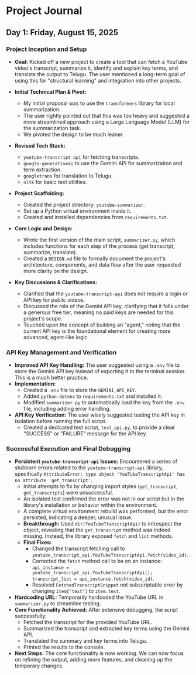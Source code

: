 # Project Journal

## Day 1: Friday, August 15, 2025

### Project Inception and Setup

*   **Goal:** Kicked off a new project to create a tool that can fetch a YouTube video's transcript, summarize it, identify and explain key terms, and translate the output to Telugu. The user mentioned a long-term goal of using this for "structural learning" and integration into other projects.

*   **Initial Technical Plan & Pivot:**
    *   My initial proposal was to use the `transformers` library for local summarization.
    *   The user rightly pointed out that this was too heavy and suggested a more streamlined approach using a Large Language Model (LLM) for the summarization task.
    *   We pivoted the design to be much leaner.

*   **Revised Tech Stack:**
    *   `youtube-transcript-api` for fetching transcripts.
    *   `google-generativeai` to use the Gemini API for summarization and term extraction.
    *   `googletrans` for translation to Telugu.
    *   `nltk` for basic text utilities.

*   **Project Scaffolding:**
    *   Created the project directory: `youtube-summarizer`.
    *   Set up a Python virtual environment inside it.
    *   Created and installed dependencies from `requirements.txt`.

*   **Core Logic and Design:**
    *   Wrote the first version of the main script, `summarizer.py`, which includes functions for each step of the process (get transcript, summarize, translate).
    *   Created a `DESIGN.md` file to formally document the project's architecture, components, and data flow after the user requested more clarity on the design.

*   **Key Discussions & Clarifications:**
    *   Clarified that the `youtube-transcript-api` does not require a login or API key for public videos.
    *   Discussed the role of the Gemini API key, clarifying that it falls under a generous free tier, meaning no paid keys are needed for this project's scope.
    *   Touched upon the concept of building an "agent," noting that the current API key is the foundational element for creating more advanced, agent-like logic.

### API Key Management and Verification

*   **Improved API Key Handling:** The user suggested using a `.env` file to store the Gemini API key instead of exporting it to the terminal session. This is a much better practice.
*   **Implementation:**
    *   Created a `.env` file to store the `GEMINI_API_KEY`.
    *   Added `python-dotenv` to `requirements.txt` and installed it.
    *   Modified `summarizer.py` to automatically load the key from the `.env` file, including adding error handling.
*   **API Key Verification:** The user wisely suggested testing the API key in isolation before running the full script.
    *   Created a dedicated test script, `test_api.py`, to provide a clear "SUCCESS" or "FAILURE" message for the API key.

### Successful Execution and Final Debugging

*   **Persistent `youtube-transcript-api` Issues:** Encountered a series of stubborn errors related to the `youtube-transcript-api` library, specifically `AttributeError: type object 'YouTubeTranscriptApi' has no attribute 'get_transcript'`.
    *   Initial attempts to fix by changing import styles (`get_transcript`, `get_transcripts`) were unsuccessful.
    *   An isolated test confirmed the error was not in our script but in the library's installation or behavior within the environment.
    *   A complete virtual environment rebuild was performed, but the error persisted, indicating a deeper, unusual issue.
    *   **Breakthrough:** Used `dir(YouTubeTranscriptApi)` to introspect the object, revealing that the `get_transcript` method was indeed missing. Instead, the library exposed `fetch` and `list` methods.
    *   **Final Fixes:**
        *   Changed the transcript fetching call to `youtube_transcript_api.YouTubeTranscriptApi.fetch(video_id)`.
        *   Corrected the `fetch` method call to be on an instance: `api_instance = youtube_transcript_api.YouTubeTranscriptApi(); transcript_list = api_instance.fetch(video_id)`.
        *   Resolved `FetchedTranscriptSnippet` not subscriptable error by changing `item["text"]` to `item.text`.
*   **Hardcoding URL:** Temporarily hardcoded the YouTube URL in `summarizer.py` to streamline testing.
*   **Core Functionality Achieved:** After extensive debugging, the script successfully:
    *   Fetched the transcript for the provided YouTube URL.
    *   Summarized the transcript and extracted key terms using the Gemini API.
    *   Translated the summary and key terms into Telugu.
    *   Printed the results to the console.
*   **Next Steps:** The core functionality is now working. We can now focus on refining the output, adding more features, and cleaning up the temporary changes.
